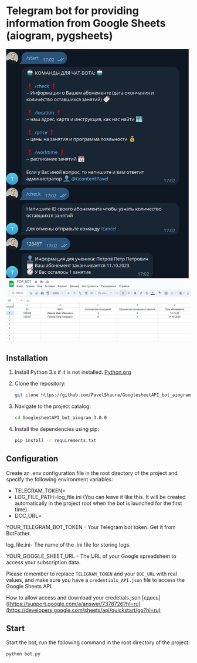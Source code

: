 # Telegram bot for providing information from Google Sheets (aiogram, pygsheets)
![Иллюстрация к проекту](https://github.com/PavelShaura/GooglesheetAPI_bot_aiogram_3.0.0/blob/master/images/chat.png)
![Иллюстрация к проекту](https://github.com/PavelShaura/GooglesheetAPI_bot_aiogram_3.0.0/blob/master/images/sheet_examle.png)
## Installation
1. Install Python 3.x if it is not installed. [Python.org](https://www.python.org/downloads/)

2. Clone the repository:

   ```bash
   git clone https://github.com/PavelShaura/GooglesheetAPI_bot_aiogram_3.0.0
   
3. Navigate to the project catalog:

   ```bash
   cd GooglesheetAPI_bot_aiogram_3.0.0
   
4. Install the dependencies using pip:

   ```bash
   pip install -r requirements.txt
   
## Configuration

Create an .env configuration file in the root directory of the project and specify the following environment variables:

* TELEGRAM_TOKEN=
* LOG_FILE_PATH=log_file.ini (You can leave it like this. It will be created automatically in the project root when the bot is launched for the first time).
* DOC_URL=


YOUR_TELEGRAM_BOT_TOKEN - Your Telegram bot token. Get it from BotFather.

log_file.ini- The name of the .ini file for storing logs.

YOUR_GOOGLE_SHEET_URL - The URL of your Google spreadsheet to access your subscription data.

Please remember to replace `TELEGRAM_TOKEN` and your `DOC_URL` with real values, and make sure you have a `credentials_API.json` file to access the Google Sheets API.

How to allow access and download your credetials.json [сдесь]([https://support.google.com/a/answer/7378726?hl=ru](https://developers.google.com/sheets/api/quickstart/go?hl=ru)

## Start

Start the bot, run the following command in the root directory of the project:

   ```bash 
   python bot.py
